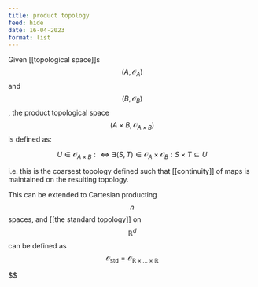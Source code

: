 ```yaml
---
title: product topology
feed: hide
date: 16-04-2023
format: list
---
```



Given [[topological space]]s $$(A, \mathcal O_A)$$ and $$(B, \mathcal O_B)$$, the product topological space $$(A\times B, \mathcal O_{A \times B})$$ is defined as:

$$
U\in \mathcal O_{A\times B} : \iff \exists (S, T)\in \mathcal O_A \times \mathcal O_B: S\times T\subseteq U
$$


i.e. this is the coarsest topology defined such that [[continuity]] of maps is maintained on the resulting topology.

This can be extended to Cartesian producting $$n$$ spaces, and [[the standard topology]] on $$\mathbb R^d$$ can be defined as $$\mathcal O_\text{std} = \mathcal O_{\mathbb R \times ... \times \mathbb R}$$


$$